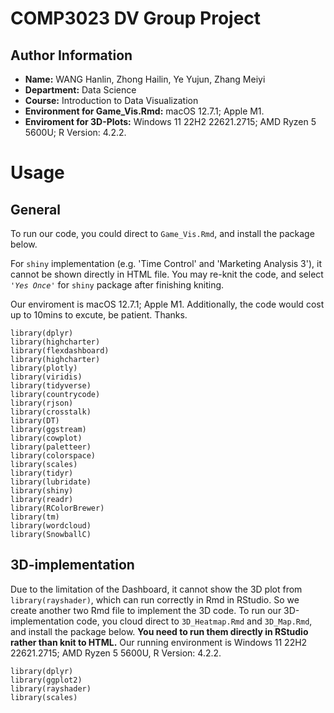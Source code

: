 
# COMP3023 DV Group Project

## Author Information

- **Name:** WANG Hanlin, Zhong Hailin, Ye Yujun, Zhang Meiyi
- **Department:** Data Science
- **Course:** Introduction to Data Visualization
- **Environment for Game_Vis.Rmd:** macOS 12.7.1; Apple M1. 
- **Enviroment for 3D-Plots:** Windows 11 22H2 22621.2715; AMD Ryzen 5 5600U; R Version: 4.2.2.


# Usage

## General

To run our code, you could direct to `Game_Vis.Rmd`, and install the package below. 

For `shiny` implementation (e.g. 'Time Control' and 'Marketing Analysis 3'), it cannot be shown directly in HTML file. You may re-knit the code, and select *`'Yes Once'`* for `shiny` package after finishing kniting.

Our enviroment is macOS 12.7.1; Apple M1. Additionally, the code would cost up to 10mins to excute, be patient. Thanks.

```{r}
library(dplyr)
library(highcharter)
library(flexdashboard) 
library(highcharter) 
library(plotly) 
library(viridis) 
library(tidyverse) 
library(countrycode) 
library(rjson) 
library(crosstalk) 
library(DT)
library(ggstream)
library(cowplot)
library(paletteer)
library(colorspace)
library(scales)
library(tidyr)
library(lubridate)
library(shiny)
library(readr)
library(RColorBrewer)
library(tm)
library(wordcloud)
library(SnowballC)
```

## 3D-implementation

Due to the limitation of the Dashboard, it cannot show the 3D plot from `library(rayshader)`, which can run correctly in Rmd in RStudio. So we create another two Rmd file to implement the 3D code.
To run our 3D-implementation code, you cloud direct to `3D_Heatmap.Rmd` and `3D_Map.Rmd`, and install the package below. **You need to run them directly in RStudio rather than knit to HTML.** Our running environment is Windows 11 22H2 22621.2715; AMD Ryzen 5 5600U, R Version: 4.2.2.

```{r}
library(dplyr)
library(ggplot2)
library(rayshader)
library(scales)
```



